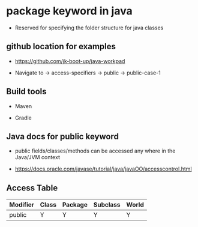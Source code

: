 # package keyword in java

* Reserved for specifying the folder structure for java classes

## github location for examples

* https://github.com/jk-boot-up/java-workpad

* Navigate to -> access-specifiers -> public -> public-case-1

## Build tools

* Maven

* Gradle

## Java docs for public keyword

* public fields/classes/methods can be accessed any where in the Java/JVM context

* https://docs.oracle.com/javase/tutorial/java/javaOO/accesscontrol.html

## Access Table

|Modifier	| Class	| Package	| Subclass	|World|
|-----------|-------|-----------|-----------|-----|
|public	|Y|	Y	|Y|	Y|


